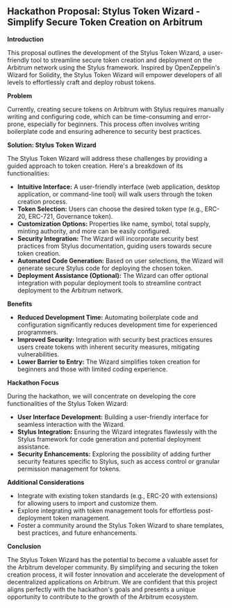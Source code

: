 ## Hackathon Proposal: Stylus Token Wizard - Simplify Secure Token Creation on Arbitrum

**Introduction**

This proposal outlines the development of the Stylus Token Wizard, a user-friendly tool to streamline secure token creation and deployment on the Arbitrum network using the Stylus framework. Inspired by OpenZeppelin's Wizard for Solidity, the Stylus Token Wizard will empower developers of all levels to effortlessly craft and deploy robust tokens.

**Problem**

Currently, creating secure tokens on Arbitrum with Stylus requires manually writing and configuring code, which can be time-consuming and error-prone, especially for beginners.  This process often involves writing boilerplate code and ensuring adherence to security best practices.

**Solution: Stylus Token Wizard**

The Stylus Token Wizard will address these challenges by providing a guided approach to token creation. Here's a breakdown of its functionalities:

* **Intuitive Interface:**  A user-friendly interface (web application, desktop application, or command-line tool) will walk users through the token creation process.
* **Token Selection:**  Users can choose the desired token type (e.g., ERC-20, ERC-721, Governance token).
* **Customization Options:**  Properties like name, symbol, total supply, minting authority, and more can be easily configured.
* **Security Integration:** The Wizard will incorporate security best practices from Stylus documentation, guiding users towards secure token creation.
* **Automated Code Generation:** Based on user selections, the Wizard will generate secure Stylus code for deploying the chosen token.
* **Deployment Assistance (Optional):** The Wizard can offer optional integration with popular deployment tools to streamline contract deployment to the Arbitrum network.

**Benefits**

* **Reduced Development Time:** Automating boilerplate code and configuration significantly reduces development time for experienced programmers.
* **Improved Security:** Integration with security best practices ensures users create tokens with inherent security measures, mitigating vulnerabilities.
* **Lower Barrier to Entry:** The Wizard simplifies token creation for beginners and those with limited coding experience.

**Hackathon Focus**

During the hackathon, we will concentrate on developing the core functionalities of the Stylus Token Wizard:

* **User Interface Development:**  Building a user-friendly interface for seamless interaction with the Wizard.
* **Stylus Integration:** Ensuring the Wizard integrates flawlessly with the Stylus framework for code generation and potential deployment assistance.
* **Security Enhancements:** Exploring the possibility of adding further security features specific to Stylus, such as access control or granular permission management for tokens.

**Additional Considerations**

* Integrate with existing token standards (e.g., ERC-20 with extensions) for allowing users to import and customize them.
* Explore integrating with token management tools for effortless post-deployment token management.
* Foster a community around the Stylus Token Wizard to share templates, best practices, and future enhancements.

**Conclusion**

The Stylus Token Wizard has the potential to become a valuable asset for the Arbitrum developer community. By simplifying and securing the token creation process, it will foster innovation and accelerate the development of decentralized applications on Arbitrum.  We are confident that this project aligns perfectly with the hackathon's goals and presents a unique opportunity to contribute to the growth of the Arbitrum ecosystem.
